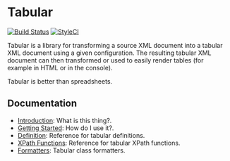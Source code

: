 Tabular
=======

[![Build Status](https://travis-ci.org/phpbench/tabular.svg?branch=master)](https://travis-ci.org/phpbench/tabular)
[![StyleCI](https://styleci.io/repos/40823691/shield)](https://styleci.io/repos/40823691)

Tabular is a library for transforming a source XML document into a tabular XML
document using a given configuration. The resulting tabular XML document can
then transformed or used to easily render tables (for example in HTML or in
the console).

Tabular is better than spreadsheets.

Documentation
-------------

- [Introduction](http://phpbench.github.io/tabular/docs/introduction.html): What is this thing?.
- [Getting Started](http://phpbench.github.io/tabular/docs/getting-started.html): How do I use it?.
- [Definition](http://phpbench.github.io/tabular/docs/definition.html): Reference for tabular definitions.
- [XPath Functions](http://phpbench.github.io/tabular/docs/xpath_functions.html): Reference for tabular XPath
  functions.
- [Formatters](http://phpbench.github.io/tabular/docs/formatters.html): Tabular class formatters.
